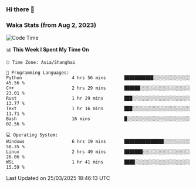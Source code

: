 ### Hi there 👋

### Waka Stats (from Aug 2, 2023)

<!--START_SECTION:waka-->
![Code Time](http://img.shields.io/badge/Code%20Time-727%20hrs%2053%20mins-blue)

📊 **This Week I Spent My Time On** 

```text
🕑︎ Time Zone: Asia/Shanghai

💬 Programming Languages: 
Python                   4 hrs 56 mins       ███████████░░░░░░░░░░░░░░   45.56 % 
C++                      2 hrs 29 mins       ██████░░░░░░░░░░░░░░░░░░░   23.01 % 
Rust                     1 hr 29 mins        ███░░░░░░░░░░░░░░░░░░░░░░   13.77 % 
Text                     1 hr 16 mins        ███░░░░░░░░░░░░░░░░░░░░░░   11.71 % 
Bash                     16 mins             █░░░░░░░░░░░░░░░░░░░░░░░░   02.56 % 

💻 Operating System: 
Windows                  6 hrs 19 mins       ███████████████░░░░░░░░░░   58.35 % 
Linux                    2 hrs 49 mins       ███████░░░░░░░░░░░░░░░░░░   26.06 % 
WSL                      1 hr 41 mins        ████░░░░░░░░░░░░░░░░░░░░░   15.59 % 
```


 Last Updated on 25/03/2025 18:46:13 UTC
<!--END_SECTION:waka-->

